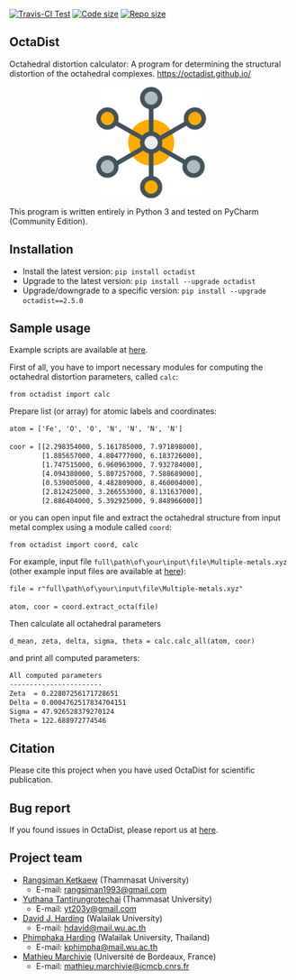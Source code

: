 [![Travis-CI Test](https://img.shields.io/travis/OctaDist/OctaDist/master.svg
)](https://travis-ci.org/OctaDist/OctaDist)
[![Code size](https://img.shields.io/github/languages/code-size/OctaDist/OctaDist.svg)](https://github.com/OctaDist/OctaDist)
[![Repo size](https://img.shields.io/github/repo-size/OctaDist/OctaDist.svg)](https://github.com/OctaDist/OctaDist)

## OctaDist
Octahedral distortion calculator: A program for determining the structural distortion of the octahedral complexes. https://octadist.github.io/

<p align="center">
   <img alt="molecule" src="https://raw.githubusercontent.com/OctaDist/OctaDist/master/images/molecule.png" align=middle width="200pt" />
<p/>

This program is written entirely in Python 3 and tested on PyCharm (Community Edition). 

## Installation
- Install the latest version: `pip install octadist`
- Upgrade to the latest version: `pip install --upgrade octadist`
- Upgrade/downgrade to a specific version: `pip install --upgrade octadist==2.5.0`

## Sample usage
Example scripts are available at [here](https://github.com/OctaDist/OctaDist-PyPI/tree/master/example-py).

First of all, you have to import necessary modules for computing the octahedral distortion parameters, called `calc`:

```
from octadist import calc
```

Prepare list (or array) for atomic labels and coordinates:

```
atom = ['Fe', 'O', 'O', 'N', 'N', 'N', 'N']

coor = [[2.298354000, 5.161785000, 7.971898000],
        [1.885657000, 4.804777000, 6.183726000],
        [1.747515000, 6.960963000, 7.932784000],
        [4.094380000, 5.807257000, 7.588689000],
        [0.539005000, 4.482809000, 8.460004000],
        [2.812425000, 3.266553000, 8.131637000],
        [2.886404000, 5.392925000, 9.848966000]]
```

or you can open input file and extract the octahedral structure from input metal complex using a module called `coord`:

```
from octadist import coord, calc
```

For example, input file `full\path\of\your\input\file\Multiple-metals.xyz` 
(other example input files are available at [here](https://github.com/OctaDist/OctaDist-PyPI/tree/master/example-input)):

```
file = r"full\path\of\your\input\file\Multiple-metals.xyz"

atom, coor = coord.extract_octa(file)
```

Then calculate all octahedral parameters

```
d_mean, zeta, delta, sigma, theta = calc.calc_all(atom, coor)
```

and print all computed parameters:

```
All computed parameters
-----------------------
Zeta  = 0.22807256171728651
Delta = 0.0004762517834704151
Sigma = 47.926528379270124
Theta = 122.688972774546
```

## Citation
Please cite this project when you have used OctaDist for scientific publication.

## Bug report
If you found issues in OctaDist, please report us at [here](https://github.com/OctaDist/OctaDist/issues).

## Project team
- [Rangsiman Ketkaew](https://sites.google.com/site/rangsiman1993) (Thammasat University) <br/>
  - E-mail: rangsiman1993@gmail.com <br/>
- [Yuthana Tantirungrotechai](https://sites.google.com/site/compchem403/people/faculty/yuthana) (Thammasat University)
  - E-mail: yt203y@gmail.com
- [David J. Harding](https://www.funtechwu.com/david-j-harding) (Walailak University)
  - E-mail: hdavid@mail.wu.ac.th
- [Phimphaka Harding](https://www.funtechwu.com/phimphaka-harding) (Walailak University, Thailand)
  - E-mail: kphimpha@mail.wu.ac.th
- [Mathieu Marchivie](http://www.icmcb-bordeaux.cnrs.fr/spip.php?article562&lang=fr) (Université de Bordeaux, France)
  - E-mail: mathieu.marchivie@icmcb.cnrs.fr
